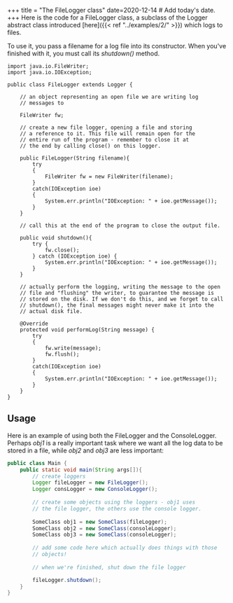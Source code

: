 +++
title = "The FileLogger class"
date=2020-12-14  # Add today's date.
+++
Here is the code for a FileLogger class, a subclass
of the Logger abstract class introduced [here]({{< ref "../examples/2/" >}}) which
logs to files. 

To use it, you pass a filename for a log file into its constructor. When you've finished
with it, you must call its *shutdown()* method.


```
import java.io.FileWriter;
import java.io.IOException;

public class FileLogger extends Logger {

    // an object representing an open file we are writing log
    // messages to

    FileWriter fw;

    // create a new file logger, opening a file and storing
    // a reference to it. This file will remain open for the
    // entire run of the program - remember to close it at
    // the end by calling close() on this logger.

    public FileLogger(String filename){
        try
        {
            FileWriter fw = new FileWriter(filename);
        }
        catch(IOException ioe)
        {
            System.err.println("IOException: " + ioe.getMessage());
        }
    }

    // call this at the end of the program to close the output file.

    public void shutdown(){
        try {
            fw.close();
        } catch (IOException ioe) {
            System.err.println("IOException: " + ioe.getMessage());
        }
    }

    // actually perform the logging, writing the message to the open
    // file and "flushing" the writer, to guarantee the message is
    // stored on the disk. If we don't do this, and we forget to call
    // shutdown(), the final messages might never make it into the
    // actual disk file.

    @Override
    protected void performLog(String message) {
        try
        {
            fw.write(message);
            fw.flush();
        }
        catch(IOException ioe)
        {
            System.err.println("IOException: " + ioe.getMessage());
        }
    }
}
```

## Usage

Here is an example of using both the FileLogger and the ConsoleLogger. Perhaps
*obj1* is a really important task where we want all the log data to be stored in 
a file, while *obj2* and *obj3* are less important:

```java
public class Main {
    public static void main(String args[]){
        // create loggers
        Logger fileLogger = new FileLogger();
        Logger consLogger = new ConsoleLogger();
        
        // create some objects using the loggers - obj1 uses
        // the file logger, the others use the console logger.
        
        SomeClass obj1 = new SomeClass(fileLogger);
        SomeClass obj2 = new SomeClass(consoleLogger);
        SomeClass obj3 = new SomeClass(consoleLogger);
        
        // add some code here which actually does things with those
        // objects!
        
        // when we're finished, shut down the file logger

        fileLogger.shutdown();
    }
}
```
